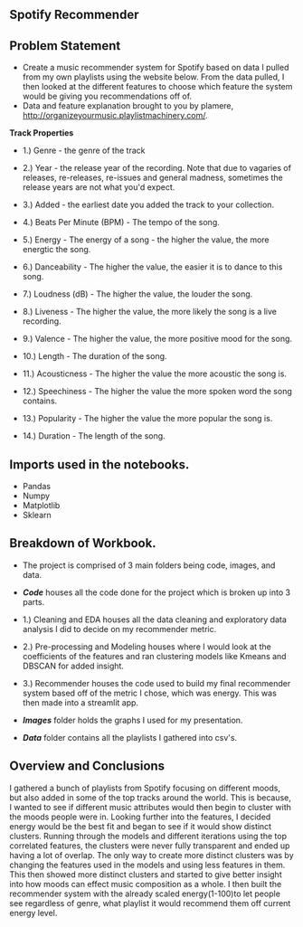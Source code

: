 ## **Spotify Recommender**

## Problem Statement
+ Create a music recommender system for Spotify based on data I pulled from my own playlists using the website below. From the data pulled, I then looked at the different features to choose which feature the system would be giving you recommendations off of. 
+ Data and feature explanation brought to you by plamere, http://organizeyourmusic.playlistmachinery.com/.

**Track Properties**

+ 1.) Genre - the genre of the track

+ 2.) Year - the release year of the recording. Note that due to vagaries of releases, re-releases, re-issues and general madness, sometimes the release years are not what you'd expect.

+ 3.) Added - the earliest date you added the track to your collection.

+ 4.) Beats Per Minute (BPM) - The tempo of the song.

+ 5.) Energy - The energy of a song - the higher the value, the more energtic the song.

+ 6.) Danceability - The higher the value, the easier it is to dance to this song.

+ 7.) Loudness (dB) - The higher the value, the louder the song.

+ 8.) Liveness - The higher the value, the more likely the song is a live recording.

+ 9.) Valence - The higher the value, the more positive mood for the song.

+ 10.) Length - The duration of the song.

+ 11.) Acousticness - The higher the value the more acoustic the song is.

+ 12.) Speechiness - The higher the value the more spoken word the song contains.

+ 13.) Popularity - The higher the value the more popular the song is.

+ 14.) Duration - The length of the song.

## Imports used in the notebooks.
+ Pandas
+ Numpy
+ Matplotlib
+ Sklearn

## Breakdown of Workbook.
+ The project is comprised of 3 main folders being code, images, and data.


+ ***Code*** houses all the code done for the project which is broken up into 3 parts.
+ 1.) Cleaning and EDA houses all the data cleaning and exploratory data analysis I did to decide on my recommender metric.
+ 2.) Pre-processing and Modeling houses where I would look at the coefficients of the features and ran clustering models like Kmeans and DBSCAN for added insight.
+ 3.) Recommender houses the code used to build my final recommender system based off of the metric I chose, which was energy. This was then made into a streamlit app.

+ ***Images*** folder holds the graphs I used for my presentation.

+ ***Data*** folder contains all the playlists I gathered into csv's. 

## Overview and Conclusions

I gathered a bunch of playlists from Spotify focusing on different moods, but also added in some of the top tracks around the world. This is because, I wanted to see if different music attributes would then begin to cluster with the moods people were in. Looking further into the features, I decided energy would be the best fit and began to see if it would show distinct clusters. Running through the models and different iterations using the top correlated features, the clusters were never fully transparent and ended up having a lot of overlap. The only way to create more distinct clusters was by changing the features used in the models and using less features in them. This then showed more distinct clusters and started to give better insight into how moods can effect music composition as a whole. I then built the recommender system with the already scaled energy(1-100)to let people see regardless of genre, what playlist it would recommend them off current energy level.  


